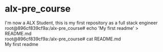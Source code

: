 # alx-pre_course
I'm now a ALX Student, this is my first repository as a full stack engineer 
root@896cf839cf9a:/alx-pre_course# echo 'My first readme' > README.md                                                                 
root@896cf839cf9a:/alx-pre_course# cat README.md                                                                                      
My first readme       
